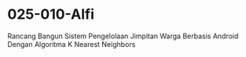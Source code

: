 # 025-010-Alfi
Rancang Bangun Sistem Pengelolaan Jimpitan Warga Berbasis Android Dengan Algoritma K Nearest Neighbors
